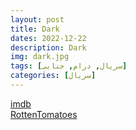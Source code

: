 ```yaml
---
layout: post
title: Dark
dates: 2022-12-22
description: Dark
img: dark.jpg
tags: [سریال, درام, جنایی]
categories: [سریال]
---
```


[imdb](https://www.imdb.com/title/tt5753856)  
[RottenTomatoes](https://www.rottentomatoes.com/tv/dark)